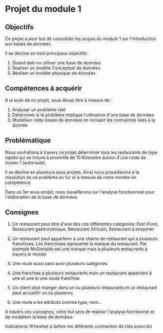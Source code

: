 # Projet du module 1


## Objectifs 

Ce projet a pour but de consolider les acquis du module 1 sur l'introduction aux bases de données. 

Il se décline en trois principaux objectifs: 

1. Quand doit-on utiliser une base de données
2. Réaliser un modèle Conceptuel de données
3. Réaliser un modèle physique de données


## Compétences à acquérir 

A la suite de ce projet, vous devez être à mesure de: 

1. Analyser un problème réel
2. Déterminer si le problème implique l'uitlisation d'une base de données
3. Modéliser cette basee de données en incluant les contraintes liées à la donnée




## Problématique

Nous souhaitons à travers ce projet déterminer tous les restaurants de type rapide qui se trouve à proximité de 10 Kilomètre autour d'une route de niveau 1 (autoroute). 

Il se décline en plusieurs sous projets. Ainsi nous procédérons à la résolution de ce problème au fur et à mesure de notre montée en compétence. 

Dans ce 1er sous-projet, nous travaillerons sur l'analyse fonctionnnel pour l'élaboration de la base de données. 


## Consignes 

1. Un restaurant peut être d'une des ces différentes catégories: Fast-Food, Restaurant gastronomique, Restaurant Africain, Restaurant à emporter
2. Un restaurant peut appartenir à une chaine de restaurant qui a plusieurs franchises. Les franchises represente la marque du restaurant. Par exemple McDonalds est une marque mais a plusieurs restaurants à travers le monde
3. Une route aussi peut avoir plusieurs catégories

4. Une franchise a plusieurs restaurants mais un restaurant appartient à une et une et une seule franchise
5. Un client peut manger dans un ou plusieurs restaurants et un restaurant peut accueillir un ou plusieurs 
6. Une route a les attributs comme type, nom... 


A travers ces consignes, votre but sera de réaliser l'analyse fonctionnel et de modeliser la base de données. 

Indications: N'hésitez à definir les différents contraintes de clés associés
